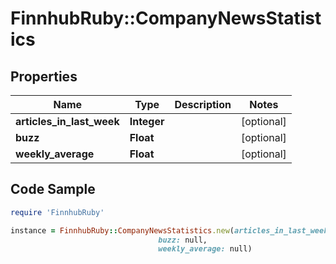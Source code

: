 # FinnhubRuby::CompanyNewsStatistics

## Properties

Name | Type | Description | Notes
------------ | ------------- | ------------- | -------------
**articles_in_last_week** | **Integer** |  | [optional] 
**buzz** | **Float** |  | [optional] 
**weekly_average** | **Float** |  | [optional] 

## Code Sample

```ruby
require 'FinnhubRuby'

instance = FinnhubRuby::CompanyNewsStatistics.new(articles_in_last_week: null,
                                 buzz: null,
                                 weekly_average: null)
```


